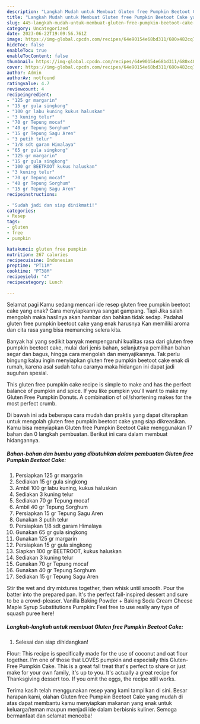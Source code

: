 ```yaml
---
description: "Langkah Mudah untuk Membuat Gluten free Pumpkin Beetoot Cake yang Enak Banget"
title: "Langkah Mudah untuk Membuat Gluten free Pumpkin Beetoot Cake yang Enak Banget"
slug: 445-langkah-mudah-untuk-membuat-gluten-free-pumpkin-beetoot-cake-yang-enak-banget
category: Uncategorized
date: 2023-06-22T19:09:56.761Z
image: https://img-global.cpcdn.com/recipes/64e90154e68bd311/680x482cq70/gluten-free-pumpkin-beetoot-cake-foto-resep-utama.jpg
hideToc: false
enableToc: true
enableTocContent: false
thumbnail: https://img-global.cpcdn.com/recipes/64e90154e68bd311/680x482cq70/gluten-free-pumpkin-beetoot-cake-foto-resep-utama.jpg
cover: https://img-global.cpcdn.com/recipes/64e90154e68bd311/680x482cq70/gluten-free-pumpkin-beetoot-cake-foto-resep-utama.jpg
author: Admin
authorAv: notfound
ratingvalue: 4.7
reviewcount: 4
recipeingredient:
- "125 gr margarin"
- "15 gr gula singkong"
- "100 gr labu kuning kukus haluskan"
- "3 kuning telur"
- "70 gr Tepung mocaf"
- "40 gr Tepung Sorghum"
- "15 gr Tepung Sagu Aren"
- "3 putih telur"
- "1/8 sdt garam Himalaya"
- "65 gr gula singkong"
- "125 gr margarin"
- "15 gr gula singkong"
- "100 gr BEETROOT kukus haluskan"
- "3 kuning telur"
- "70 gr Tepung mocaf"
- "40 gr Tepung Sorghum"
- "15 gr Tepung Sagu Aren"
recipeinstructions:

- "Sudah jadi dan siap dinikmati!"
categories:
- Resep
tags:
- gluten
- free
- pumpkin

katakunci: gluten free pumpkin 
nutrition: 267 calories
recipecuisine: Indonesian
preptime: "PT11M"
cooktime: "PT38M"
recipeyield: "4"
recipecategory: Lunch

---
```



Selamat pagi Kamu sedang mencari ide resep gluten free pumpkin beetoot cake yang enak? Cara menyiapkannya sangat gampang. Tapi Jika salah mengolah maka hasilnya akan hambar dan bahkan tidak sedap. Padahal gluten free pumpkin beetoot cake yang enak harusnya Kan memiliki aroma dan cita rasa yang bisa memancing selera kita.


Banyak hal yang sedikit banyak mempengaruhi kualitas rasa dari gluten free pumpkin beetoot cake, mulai dari jenis bahan, selanjutnya pemilihan bahan segar dan bagus, hingga cara mengolah dan menyajikannya. Tak perlu bingung kalau ingin menyiapkan gluten free pumpkin beetoot cake enak di rumah, karena asal sudah tahu caranya maka hidangan ini dapat jadi suguhan spesial.

This gluten free pumpkin cake recipe is simple to make and has the perfect balance of pumpkin and spice. If you like pumpkin you&#39;ll want to make my Gluten Free Pumpkin Donuts. A combination of oil/shortening makes for the most perfect crumb.


Di bawah ini ada beberapa cara mudah dan praktis yang dapat diterapkan untuk mengolah gluten free pumpkin beetoot cake yang siap dikreasikan. Kamu bisa menyiapkan Gluten free Pumpkin Beetoot Cake menggunakan 17 bahan dan 0 langkah pembuatan. Berikut ini cara dalam membuat hidangannya.

<!--inarticleads1-->

##### Bahan-bahan dan bumbu yang dibutuhkan dalam pembuatan Gluten free Pumpkin Beetoot Cake:

1. Persiapkan 125 gr margarin
1. Sediakan 15 gr gula singkong
1. Ambil 100 gr labu kuning, kukus haluskan
1. Sediakan 3 kuning telur
1. Sediakan 70 gr Tepung mocaf
1. Ambil 40 gr Tepung Sorghum
1. Persiapkan 15 gr Tepung Sagu Aren
1. Gunakan 3 putih telur
1. Persiapkan 1/8 sdt garam Himalaya
1. Gunakan 65 gr gula singkong
1. Gunakan 125 gr margarin
1. Persiapkan 15 gr gula singkong
1. Siapkan 100 gr BEETROOT, kukus haluskan
1. Sediakan 3 kuning telur
1. Gunakan 70 gr Tepung mocaf
1. Gunakan 40 gr Tepung Sorghum
1. Sediakan 15 gr Tepung Sagu Aren


Stir the wet and dry mixtures together, then whisk until smooth. Pour the batter into the prepared pan. It&#39;s the perfect fall-inspired dessert and sure to be a crowd-pleaser. Vanilla Baking Powder + Baking Soda Cream Cheese Maple Syrup Substitutions Pumpkin: Feel free to use really any type of squash puree here! 

<!--inarticleads2-->

##### Langkah-langkah untuk membuat Gluten free Pumpkin Beetoot Cake:


1. Selesai dan siap dihidangkan!

Flour: This recipe is specifically made for the use of coconut and oat flour together. I&#39;m one of those that LOVES pumpkin and especially this Gluten-Free Pumpkin Cake. This is a great fall treat that&#39;s perfect to share or just make for your own family, it&#39;s up to you. It&#39;s actually a great recipe for Thanksgiving dessert too. If you omit the eggs, the recipe still works. 

Terima kasih telah menggunakan resep yang kami tampilkan di sini. Besar harapan kami, olahan Gluten free Pumpkin Beetoot Cake yang mudah di atas dapat membantu kamu menyiapkan makanan yang enak untuk keluarga/teman maupun menjadi ide dalam berbisnis kuliner. Semoga bermanfaat dan selamat mencoba!
